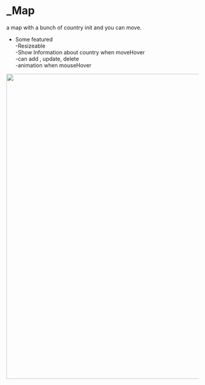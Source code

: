 # _Map
a map with a bunch of country init and you can move.

* Some featured <br/>
-Resizeable <br/>
-Show Information about country when moveHover<br/>
-can add , update, delete<br/>
-animation when mouseHover

<img src="https://user-images.githubusercontent.com/79799497/135487942-2e39ce9a-6e2d-4d15-99d9-c0dd430ee260.PNG" width="800"  />

